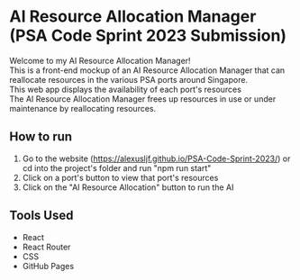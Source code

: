 # AI Resource Allocation Manager (PSA Code Sprint 2023 Submission)

Welcome to my AI Resource Allocation Manager! <br>
This is a front-end mockup of an AI Resource Allocation Manager that can reallocate resources in the various PSA ports around Singapore. <br>
This web app displays the availability of each port's resources <br>
The AI Resource Allocation Manager frees up resources in use or under maintenance by reallocating resources. <br>

## How to run

1) Go to the website (https://alexusljf.github.io/PSA-Code-Sprint-2023/) or cd into the project's folder and run "npm run start"
2) Click on a port's button to view that port's resources
3) Click on the "AI Resource Allocation" button to run the AI

## Tools Used

* React
* React Router
* CSS
* GitHub Pages
